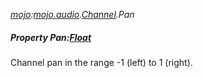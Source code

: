 _[mojo](../../modules/mojo/mojo-module.md):[mojo.audio](../../modules/mojo/mojo-audio.md).[Channel](../../modules/mojo/mojo-audio-channel.md).Pan_
##### Property Pan:[Float](../../modules/wonkey/wonkey-types-float.md)
Channel pan in the range -1 (left) to 1 (right).
